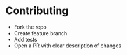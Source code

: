# Contributing

- Fork the repo
- Create feature branch
- Add tests
- Open a PR with clear description of changes
